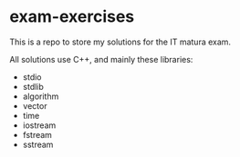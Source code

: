 # exam-exercises

This is a repo to store my solutions for the IT matura exam. 

All solutions use C++, and mainly these libraries:
* stdio
* stdlib
* algorithm
* vector
* time
* iostream
* fstream
* sstream
